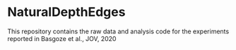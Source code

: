 # NaturalDepthEdges
This repository contains the raw data and analysis code for the experiments reported in Basgoze et al., JOV, 2020
